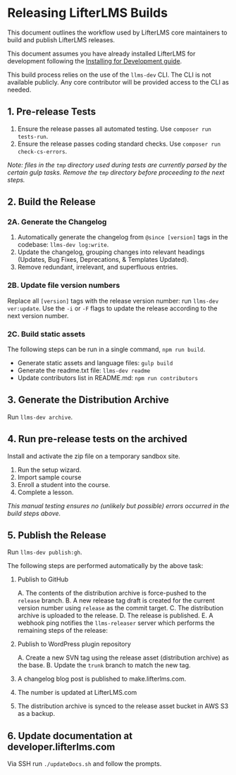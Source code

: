 Releasing LifterLMS Builds
==========================

This document outlines the workflow used by LifterLMS core maintainers to build and publish LifterLMS releases.

This document assumes you have already installed LifterLMS for development following the [Installing for Development guide](./installing.md).

This build process relies on the use of the `llms-dev` CLI. The CLI is not available publicly. Any core contributor will be provided access to the CLI as needed.


## 1. Pre-release Tests

1. Ensure the release passes all automated testing. Use `composer run tests-run`.
2. Ensure the release passes coding standard checks. Use `composer run check-cs-errors`.

_Note: files in the `tmp` directory used during tests are currently parsed by the certain gulp tasks. Remove the `tmp` directory before proceeding to the next steps._


## 2. Build the Release

### 2A. Generate the Changelog

1. Automatically generate the changelog from `@since [version]` tags in the codebase: `llms-dev log:write`.
2. Update the changelog, grouping changes into relevant headings (Updates, Bug Fixes, Deprecations, & Templates Updated).
3. Remove redundant, irrelevant, and superfluous entries.

### 2B. Update file version numbers

Replace all `[version]` tags with the release version number: run `llms-dev ver:update`. Use the `-i` or `-F` flags to update the release according to the next version number.

### 2C. Build static assets

The following steps can be run in a single command, `npm run build`.

+ Generate static assets and language files: `gulp build`
+ Generate the readme.txt file: `llms-dev readme`
+ Update contributors list in README.md: `npm run contributors`


## 3. Generate the Distribution Archive

Run `llms-dev archive`.


## 4. Run pre-release tests on the archived

Install and activate the zip file on a temporary sandbox site.

  1. Run the setup wizard.
  2. Import sample course
  3. Enroll a student into the course.
  4. Complete a lesson.

_This manual testing ensures no (unlikely but possible) errors occurred in the build steps above._


## 5. Publish the Release

Run `llms-dev publish:gh`.

The following steps are performed automatically by the above task:

1. Publish to GitHub

    A. The contents of the distribution archive is force-pushed to the `release` branch.
    B. A new release tag draft is created for the current version number using `release` as the commit target.
    C. The distribution archive is uploaded to the release.
    D. The release is published.
    E. A webhook ping notifies the `llms-releaser` server which performs the remaining steps of the release:

2. Publish to WordPress plugin repository

    A. Create a new SVN tag using the release asset (distribution archive) as the base.
    B. Update the `trunk` branch to match the new tag.

3. A changelog blog post is published to make.lifterlms.com.

4. The number is updated at LifterLMS.com

5. The distribution archive is synced to the release asset bucket in AWS S3 as a backup.


## 6. Update documentation at developer.lifterlms.com

Via SSH run `./updateDocs.sh` and follow the prompts.
